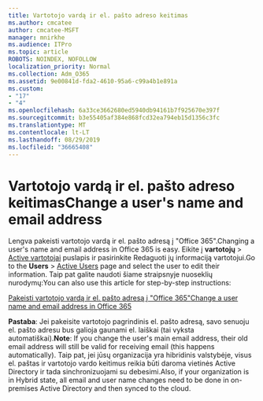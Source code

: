 ```yaml
---
title: Vartotojo vardą ir el. pašto adreso keitimas
ms.author: cmcatee
author: cmcatee-MSFT
manager: mnirkhe
ms.audience: ITPro
ms.topic: article
ROBOTS: NOINDEX, NOFOLLOW
localization_priority: Normal
ms.collection: Adm_O365
ms.assetid: 9e00841d-fda2-4610-95a6-c99a4b1e891a
ms.custom:
- "17"
- "4"
ms.openlocfilehash: 6a33ce3662680ed5940db94161b7f925670e397f
ms.sourcegitcommit: b3e55405af384e868fcd32ea794eb15d1356c3fc
ms.translationtype: MT
ms.contentlocale: lt-LT
ms.lasthandoff: 08/29/2019
ms.locfileid: "36665408"
---
```

# <a name="change-a-users-name-and-email-address"></a><span data-ttu-id="11b24-102">Vartotojo vardą ir el. pašto adreso keitimas</span><span class="sxs-lookup"><span data-stu-id="11b24-102">Change a user's name and email address</span></span>

<span data-ttu-id="11b24-103">Lengva pakeisti vartotojo vardą ir el. pašto adresą į "Office 365".</span><span class="sxs-lookup"><span data-stu-id="11b24-103">Changing a user's name and email address in Office 365 is easy.</span></span> <span data-ttu-id="11b24-104">Eikite į **vartotojų** \> [Active vartotojai](https://go.microsoft.com/fwlink/p/?linkid=834822) puslapis ir pasirinkite Redaguoti jų informaciją vartotojui.</span><span class="sxs-lookup"><span data-stu-id="11b24-104">Go to the **Users** \> [Active Users](https://go.microsoft.com/fwlink/p/?linkid=834822) page and select the user to edit their information.</span></span> <span data-ttu-id="11b24-105">Taip pat galite naudoti šiame straipsnyje nuoseklių nurodymų:</span><span class="sxs-lookup"><span data-stu-id="11b24-105">You can also use this article for step-by-step instructions:</span></span>
  
[<span data-ttu-id="11b24-106">Pakeisti vartotojo vardą ir el. pašto adresą į "Office 365"</span><span class="sxs-lookup"><span data-stu-id="11b24-106">Change a user name and email address in Office 365</span></span>](https://docs.microsoft.com/office365/admin/add-users/change-a-user-name-and-email-address)
  
 <span data-ttu-id="11b24-107">**Pastaba**: Jei pakeisite vartotojo pagrindinis el. pašto adresą, savo senuoju el. pašto adresu bus galioja gaunami el. laiškai (tai vyksta automatiškai).</span><span class="sxs-lookup"><span data-stu-id="11b24-107">**Note**: If you change the user's main email address, their old email address will still be valid for receiving email (this happens automatically).</span></span> <span data-ttu-id="11b24-108">Taip pat, jei jūsų organizacija yra hibridinis valstybėje, visus el. paštas ir vartotojo vardo keitimus reikia būti daroma vietinės Active Directory ir tada sinchronizuojami su debesimi.</span><span class="sxs-lookup"><span data-stu-id="11b24-108">Also, if your organization is in Hybrid state, all email and user name changes need to be done in on-premises Active Directory and then synced to the cloud.</span></span>